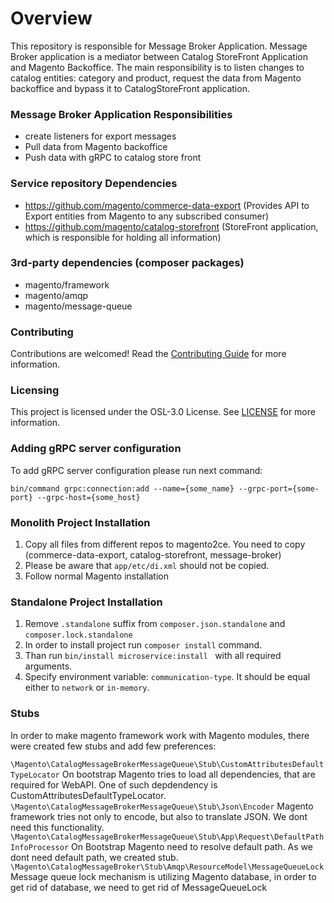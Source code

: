 # Overview
This repository is responsible for Message Broker Application.
Message Broker application is a mediator between Catalog StoreFront Application and Magento Backoffice.
The main responsibility is to listen changes to catalog entities: category and product, request the data
from Magento backoffice and bypass it to CatalogStoreFront application.

### Message Broker Application Responsibilities
- create listeners for export messages
- Pull data from Magento backoffice 
- Push data with gRPC to catalog store front

### Service repository Dependencies 
- https://github.com/magento/commerce-data-export (Provides API to Export entities from Magento to any subscribed consumer)
- https://github.com/magento/catalog-storefront (StoreFront application, which is responsible for holding all information)

### 3rd-party dependencies (composer packages)
- magento/framework
- magento/amqp
- magento/message-queue

### Contributing
Contributions are welcomed! Read the [Contributing Guide](./CONTRIBUTING.md) for more information.

### Licensing
This project is licensed under the OSL-3.0 License. See [LICENSE](./LICENSE.md) for more information.

### Adding gRPC server configuration
To add gRPC server configuration please run next command:

`bin/command grpc:connection:add --name={some_name} --grpc-port={some-port} --grpc-host={some_host}`

### Monolith Project Installation
1. Copy all files from different repos to magento2ce. You need to copy (commerce-data-export, catalog-storefront, message-broker)
2. Please be aware that `app/etc/di.xml` should not be copied.
3. Follow normal Magento installation


### Standalone Project Installation
1. Remove `.standalone` suffix  from `composer.json.standalone` and `composer.lock.standalone`
2. In order to install project run ```composer install``` command.
3. Than run ```bin/install microservice:install ``` with all required arguments.
4. Specify environment variable: ```communication-type```. It should be equal either to `network` or `in-memory`.



### Stubs
In order to make magento framework work with Magento modules, there were created few stubs
and add few preferences:

`\Magento\CatalogMessageBrokerMessageQueue\Stub\CustomAttributesDefaultTypeLocator`
On bootstrap Magento tries to load all dependencies, that are required for WebAPI. One of such depdendency is CustomAttributesDefaultTypeLocator.
`\Magento\CatalogMessageBrokerMessageQueue\Stub\Json\Encoder`
Magento framework tries not only to encode, but also to translate JSON. We dont need this functionality.
`\Magento\CatalogMessageBrokerMessageQueue\Stub\App\Request\DefaultPathInfoProcessor`
On Bootstrap Magento need to resolve default path. As we dont need default path, we created stub.
`\Magento\CatalogMessageBroker\Stub\Amqp\ResourceModel\MessageQueueLock`
Message queue lock mechanism is utilizing Magento database, in order to get rid of database, we need to get rid of MessageQueueLock
